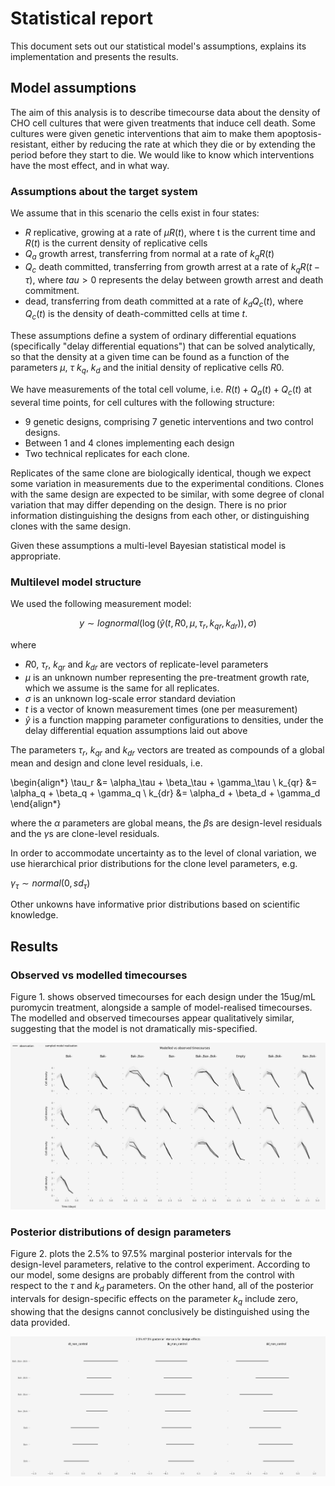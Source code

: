 # Statistical report

This document sets out our statistical model's assumptions, explains its
implementation and presents the results.

## Model assumptions

The aim of this analysis is to describe timecourse data about the density of
CHO cell cultures that were given treatments that induce cell death. Some
cultures were given genetic interventions that aim to make them
apoptosis-resistant, either by reducing the rate at which they die or by
extending the period before they start to die. We would like to know which
interventions have the most effect, and in what way.

### Assumptions about the target system

We assume that in this scenario the cells exist in four states:

- $R$ replicative, growing at a rate of $\mu R(t)$, where t is the current time
  and $R(t)$ is the current density of replicative cells
- $Q_a$ growth arrest, transferring from normal at a rate of $k_q R(t)$
- $Q_c$ death committed, transferring from growth arrest at a rate of $k_q
  R(t-\tau)$, where $tau > 0$ represents the delay between growth arrest
  and death commitment.
- dead, transferring from death committed at a rate of $k_d Q_c(t)$, where
  $Q_c(t)$ is the density of death-committed cells at time $t$.

These assumptions define a system of ordinary differential equations
(specifically "delay differential equations") that can be solved analytically,
so that the density at a given time can be found as a function of the
parameters $\mu$, $\tau$ $k_q$, $k_d$ and the initial density of replicative cells
$R0$.

We have measurements of the total cell volume, i.e. $R(t) + Q_a(t) + Q_c(t)$ at
several time points, for cell cultures with the following structure:

- 9 genetic designs, comprising 7 genetic interventions and two control
  designs.
- Between 1 and 4 clones implementing each design
- Two technical replicates for each clone.

Replicates of the same clone are biologically identical, though we expect some
variation in measurements due to the experimental conditions. Clones with the
same design are expected to be similar, with some degree of clonal variation
that may differ depending on the design. There is no prior information
distinguishing the designs from each other, or distinguishing clones with the
same design.

Given these assumptions a multi-level Bayesian statistical model is
appropriate. 

### Multilevel model structure

We used the following measurement model:

$$
y \sim lognormal(\log(\hat{y}(t, R0, \mu, \tau_r, k_{qr}, k_{dr})), \sigma)
$$

where 

- $R0$, $\tau_r$, $k_{qr}$ and $k_{dr}$ are vectors of replicate-level
  parameters
- $\mu$ is an unknown number representing the pre-treatment growth rate, which
  we assume is the same for all replicates.
- $\sigma$ is an unknown log-scale error standard deviation
- $t$ is a vector of known measurement times (one per measurement) 
- $\hat{y}$ is a function mapping parameter configurations to densities, under
  the delay differential equation assumptions laid out above

The parameters $\tau_r$, $k_{qr}$ and $k_{dr}$ vectors are treated as
compounds of a global mean and design and clone level residuals, i.e.

\begin{align*}
\tau_r &= \alpha_\tau + \beta_\tau + \gamma_\tau \\
k_{qr} &= \alpha_q + \beta_q + \gamma_q \\
k_{dr} &= \alpha_d + \beta_d + \gamma_d 
\end{align*}

where the $\alpha$ parameters are global means, the $\beta$s are design-level
residuals and the $\gamma$s are clone-level residuals.

In order to accommodate uncertainty as to the level of clonal variation, we use
hierarchical prior distributions for the clone level parameters, e.g.

$\gamma_{\tau} \sim normal(0, sd_{\tau})$

Other unkowns have informative prior distributions based on scientific
knowledge.


## Results

### Observed vs modelled timecourses

Figure 1. shows observed timecourses for each design under the 15ug/mL
puromycin treatment, alongside a sample of model-realised timecourses. The
modelled and observed timecourses appear qualitatively similar, suggesting that
the model is not dramatically mis-specified.

![Simulated timecourses for the 15ug/mL Puromycin treatment](results/timecourses.png)


### Posterior distributions of design parameters

Figure 2. plots the 2.5% to 97.5% marginal posterior intervals for the
design-level parameters, relative to the control experiment. According to our
model, some designs are probably different from the control with respect to the
$\tau$ and $k_d$ parameters. On the other hand, all of the posterior intervals
for design-specific effects on the parameter $k_q$ include zero, showing that
the designs cannot conclusively be distinguished using the data provided.

![Posterior intervals for design level parameter](results/design_param_qs.png)


